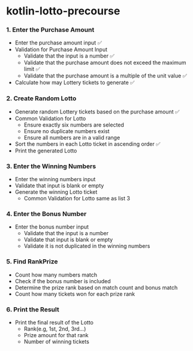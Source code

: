 # kotlin-lotto-precourse

### 1. Enter the Purchase Amount

- Enter the purchase amount input ✅
- Validation for Purchase Amount Input
    - Validate that the input is a number ✅
    - Validate that the purchase amount does not exceed the maximum limit ✅
    - Validate that the purchase amount is a multiple of the unit value ✅
- Calculate how may Lottery tickets to generate ✅

### 2. Create Random Lotto

- Generate random Lottery tickets based on the purchase amount ✅
- Common Validation for Lotto
    - Ensure exactly six numbers are selected
    - Ensure no duplicate numbers exist
    - Ensure all numbers are in a valid range
- Sort the numbers in each Lotto ticket in ascending order ✅
- Print the generated Lotto

### 3. Enter the Winning Numbers

- Enter the winning numbers input
- Validate that input is blank or empty
- Generate the winning Lotto ticket
    - Common Validation for Lotto same as list 3

### 4. Enter the Bonus Number

- Enter the bonus number input
    - Validate that the input is a number
    - Validate that input is blank or empty
    - Validate it is not duplicated in the winning numbers

### 5. Find RankPrize

- Count how many numbers match
- Check if the bonus number is included
- Determine the prize rank based on match count and bonus match
- Count how many tickets won for each prize rank

### 6. Print the Result

- Print the final result of the Lotto
    - Rank(e.g, 1st, 2nd, 3rd...)
    - Prize amount for that rank
    - Number of winning tickets
